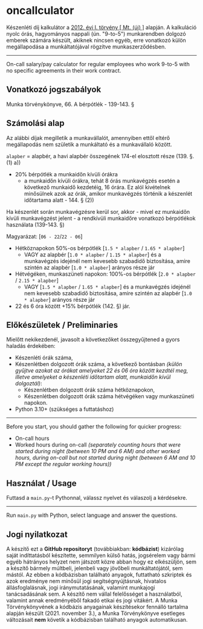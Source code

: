 # oncallculator

Készenléti díj kalkulátor a [2012. évi I. törvény [ Mt. (új) ]](https://net.jogtar.hu/jogszabaly?docid=a1200001.tv)
alapján. A kalkuláció nyolc órás, hagyományos nappali (ún. "9-to-5") munkarendben dolgozó emberek számára készült,
akiknek nincsen egyéb, erre vonatkozó külön megállapodása a munkáltatójával rögzítve munkaszerződésben.
****
On-call salary/pay calculator for regular employees who work 9-to-5 with no specific agreements in their work contract.

## Vonatkozó jogszabályok

Munka törvénykönyve, 66. A bérpótlék - 139-143. §

## Számolási alap

Az alábbi díjak megilletik a munkavállalót, amennyiben ettől eltérő megállapodás nem születik a munkáltató és a
munkavállaló között.

`alapber` = alapbér, a havi alapbér összegének 174-el elosztott része (139. §. (1) a))

- 20% bérpótlék a munkaidőn kívüli órákra
    - a munkaidőn kívüli órákra, tehát 8 órás munkavégzés esetén a következő munkaidő kezdetéig, 16 órára. Ez alól
      kivételnek minősülnek azok az órák, amikor munkavégzés történik a készenlét időtartama alatt - 144. § (2))

Ha készenlét során munkavégzésre kerül sor, akkor - mivel ez munkaidőn kívüli munkavégzést jelent - a rendkívüli
munkaidőre vonatkozó bérpótlékok használata (139-143. §)

Magyarázat: [`06 - 22`/`22 - 06`]

- Hétköznapokon 50%-os bérpótlék [`1.5 * alapber` / `1.65 * alapber`] 
    - VAGY az alapbér [`1.0 * alapber` / `1.15 * alapber`] és a munkavégzés idejénél nem kevesebb szabadidő biztosítása, amire
      szintén az alapbér [`1.0 * alapber`] arányos része jár
- Hétvégéken, munkaszüneti napokon: 100%-os bérpótlék [`2.0 * alapber` / `2.15 * alapber`]
    - VAGY [`1.5 * alapber` / `1.65 * alapber`] és a munkavégzés idejénél nem kevesebb szabadidő biztosítása, amire
      szintén az alapbér [`1.0 * alapber`] arányos része jár
- 22 és 6 óra között +15% bérpótlék (142. §) jár.

## Előkészületek / Preliminaries

Mielőtt nekikezdenél, javasolt a következőket összegyűjtened a gyors haladás érdekében:

- Készenléti órák száma,
- Készenlétben dolgozott órák száma, a következő bontásban _(külön gyűjtve azokat az órákat amelyeket 22 és 06 óra
  között kezdtél meg, illetve amelyeket a készenléti időtartam alatt, munkaidőn kívül dolgoztál)_:
    - Készenlétben dolgozott órák száma hétköznapokon,
    - Készenlétben dolgozott órák száma hétvégéken vagy munkaszüneti napokon.
- Python 3.10+ (szükséges a futtatáshoz)

**** 
Before you start, you should gather the following for quicker progress:

- On-call hours
- Worked hours during on-call _(separately counting hours that were started during night (between 10 PM and 6 AM) and
  other worked hours, during on-call but not started during night (between 6 AM and 10 PM except the regular working
  hours))_

## Használat / Usage

Futtasd a `main.py`-t Pythonnal, válassz nyelvet és válaszolj a kérdésekre.
****
Run `main.py` with Python, select language and answer the questions.

## Jogi nyilatkozat

A készítő ezt a **GitHub repositoryt** (továbbiakban: **kódbázist**) kizárólag saját indíttatásból készítette, semmilyen
külső hatás, jogsérelem vagy bármi egyéb hátrányos helyzet nem játszott közre abban hogy ez elkészüljön, sem a készítő
bármely múltbeli, jelenbeli vagy jövőbeli munkáltatójától, sem mástól. Az ebben a kódbázisban található anyagok,
futtatható szkriptek és azok eredménye nem minősül jogi segítségnyújtásnak, hivatalos állásfoglalásnak, jogi
iránymutatásának, valamint munkajogi tanácsadásának sem. A készítő nem vállal felelősséget a használatból, valamint
annak eredményéből fakadó etikai és jogi vitákért. A Munka Törvénykönyvének a kódbázis anyagainak készítésekor fennálló
tartalma alapján készült (2021. november 3.), a Munka Törvénykönyve esetleges változásait **nem** követik a kódbázisban
található anyagok automatikusan.